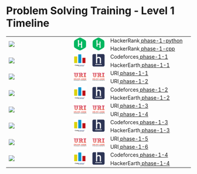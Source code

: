 # Problem Solving Training - Level 1 Timeline

<table>
    <tbody>
        <tr>
<td align="left" width="35%" rowspan=2><img src="https://github.com/cs-MohamedAyman/cs-MohamedAyman/blob/main/timeline/week-01-02.jpg"></img></td>
<td width="10%" rowspan=2><img src="/logos/hackerrank.jpg"></img></td>
<td width="10%" rowspan=2><img src="/logos/hackerrank.jpg"></img></td>
<td align="left">HackerRank<a href="/level-1/hackerrank/phase-1-python"> phase-1-python</a></td>
        </tr>
        <tr>
<td align="left">HackerRank<a href="/level-1/hackerrank/phase-1-cpp"> phase-1-cpp</a></td>
        </tr>
        <tr>
<td align="left" width="35%" rowspan=2><img src="https://github.com/cs-MohamedAyman/cs-MohamedAyman/blob/main/timeline/week-03-04.jpg"></img></td>
<td width="10%" rowspan=2><img src="/logos/codeforces.jpg"></img></td>
<td width="10%" rowspan=2><img src="/logos/hackerearth.jpg"></img></td>
<td align="left">Codeforces<a href="/level-1/codeforces/phase-1-1"> phase-1-1</a></td>
        </tr>
        <tr>
<td align="left">HackerEarth<a href="/level-1/hackerearth/phase-1-1"> phase-1-1</a></td>
        </tr>
        <tr>
<td align="left" width="35%" rowspan=2><img src="https://github.com/cs-MohamedAyman/cs-MohamedAyman/blob/main/timeline/week-05-06.jpg"></img></td>
<td width="10%" rowspan=2><img src="/logos/uri.jpg"></img></td>
<td width="10%" rowspan=2><img src="/logos/uri.jpg"></img></td>
<td align="left">URI<a href="/level-1/uri/phase-1-1"> phase-1-1</a></td>
        </tr>
        <tr>
<td align="left">URI<a href="/level-1/uri/phase-1-2"> phase-1-2</a></td>
        </tr>
        <tr>
<td align="left" width="35%" rowspan=2><img src="https://github.com/cs-MohamedAyman/cs-MohamedAyman/blob/main/timeline/week-07-08.jpg"></img></td>
<td width="10%" rowspan=2><img src="/logos/codeforces.jpg"></img></td>
<td width="10%" rowspan=2><img src="/logos/hackerearth.jpg"></img></td>
<td align="left">Codeforces<a href="/level-1/codeforces/phase-1-2"> phase-1-2</a></td>
        </tr>
        <tr>
<td align="left">HackerEarth<a href="/level-1/hackerearth/phase-1-2"> phase-1-2</a></td>
        </tr>
        <tr>
<td align="left" width="35%" rowspan=2><img src="https://github.com/cs-MohamedAyman/cs-MohamedAyman/blob/main/timeline/week-09-10.jpg"></img></td>
<td width="10%" rowspan=2><img src="/logos/uri.jpg"></img></td>
<td width="10%" rowspan=2><img src="/logos/uri.jpg"></img></td>
<td align="left">URI<a href="/level-1/uri/phase-1-3"> phase-1-3</a></td>
        </tr>
        <tr>
<td align="left">URI<a href="/level-1/uri/phase-1-4"> phase-1-4</a></td>
        </tr>
        <tr>
<td align="left" width="35%" rowspan=2><img src="https://github.com/cs-MohamedAyman/cs-MohamedAyman/blob/main/timeline/week-11-12.jpg"></img></td>
<td width="10%" rowspan=2><img src="/logos/codeforces.jpg"></img></td>
<td width="10%" rowspan=2><img src="/logos/hackerearth.jpg"></img></td>
<td align="left">Codeforces<a href="/level-1/codeforces/phase-1-3"> phase-1-3</a></td>
        </tr>
        <tr>
<td align="left">HackerEarth<a href="/level-1/hackerearth/phase-1-3"> phase-1-3</a></td>
        </tr>
        <tr>
<td align="left" width="35%" rowspan=2><img src="https://github.com/cs-MohamedAyman/cs-MohamedAyman/blob/main/timeline/week-13-14.jpg"></img></td>
<td width="10%" rowspan=2><img src="/logos/uri.jpg"></img></td>
<td width="10%" rowspan=2><img src="/logos/uri.jpg"></img></td>
<td align="left">URI<a href="/level-1/uri/phase-1-5"> phase-1-5</a></td>
        </tr>
        <tr>
<td align="left">URI<a href="/level-1/uri/phase-1-6"> phase-1-6</a></td>
        </tr>
        <tr>
<td align="left" width="35%" rowspan=2><img src="https://github.com/cs-MohamedAyman/cs-MohamedAyman/blob/main/timeline/week-15-16.jpg"></img></td>
<td width="10%" rowspan=2><img src="/logos/codeforces.jpg"></img></td>
<td width="10%" rowspan=2><img src="/logos/hackerearth.jpg"></img></td>
<td align="left">Codeforces<a href="/level-1/codeforces/phase-1-4"> phase-1-4</a></td>
        </tr>
        <tr>
<td align="left">HackerEarth<a href="/level-1/hackerearth/phase-1-4"> phase-1-4</a></td>
        </tr>
    </tbody>
</table>
